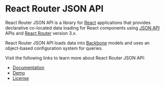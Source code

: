 # React Router JSON API

React Router JSON API is a library for
[React](https://facebook.github.io/react/) applications that provides
declarative co-located data loading for React components using [JSON
API](http://jsonapi.org) APIs and [React
Router](https://github.com/ReactTraining/react-router/tree/v3) version 3.x.

React Router JSON API loads data into [Backbone](http://backbonejs.org) models
and uses an object-based configuration system for queries.

Visit the following links to learn more about React Router JSON API:

* [Documentation](http://github.com/appmagine/react-router-jsonapi/tree/master/docs/Main.md)
* [Demo](http://appmagine.github.io/react-router-json-api/)
* [License](http://github.com/appmagine/react-router-json-api/tree/master/LICENSE)


